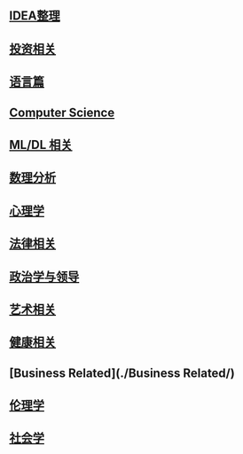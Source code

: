 ## [IDEA整理](./IDEA整理/)  

## [投资相关](./投资相关/) 

## [语言篇](./语言篇/) 

## [Computer Science](./CS相关/) 

## [ML/DL 相关](./ML&DL/) 

## [数理分析](./数理分析/) 

## [心理学](./心理学/) 

## [法律相关](./法律/) 

## [政治学与领导](./政治学与领导/) 

## [艺术相关](./艺术相关/) 

## [健康相关](./健康相关/) 

## [Business Related](./Business Related/) 

## [伦理学](./伦理学/) 

## [社会学](./社会学/) 